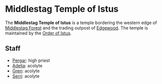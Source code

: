 # Middlestag Temple of Istus

The **Middlestag Temple of Istus** is a temple bordering the western edge of [Middlestag Forest](../../../ch-1-welcome-to-mote/esterfell/lenya/middlestag-forest.md) and the trading outpost of [Edgewood](edgewood.md). The temple is maintained by the [Order of Istus](../../../ch-2-people-of-mote/organizations/order-of-istus/order-of-istus.md).

## Staff

- [Pergar](../../../ch-2-people-of-mote/organizations/order-of-istus/members/pergar.md): high priest
- [Adelia](../../../ch-2-people-of-mote/organizations/order-of-istus/members/adelia.md): acolyte
- [Gren](../../../ch-2-people-of-mote/organizations/order-of-istus/members/gren.md): acolyte
- [Serri](../../../ch-2-people-of-mote/organizations/order-of-istus/members/serri.md): acolyte
